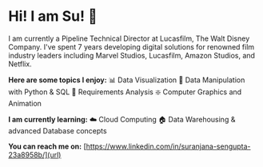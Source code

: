 # Hi! I am Su! 👋
I am currently a Pipeline Technical Director at Lucasfilm, The Walt Disney Company. I've spent 7 years developing digital solutions for renowned film industry leaders including Marvel Studios, Lucasfilm, Amazon Studios, and Netflix. 

**Here are some topics I enjoy:**
📊 Data Visualization
🐍 Data Manipulation with Python & SQL
📑 Requirements Analysis
❇️ Computer Graphics and Animation

**I am currently learning:**
☁️ Cloud Computing
🏠 Data Warehousing & advanced Database concepts

**You can reach me on:**
[https://www.linkedin.com/in/suranjana-sengupta-23a8958b/](url)


<!--
**sura1128/sura1128** is a ✨ _special_ ✨ repository because its `README.md` (this file) appears on your GitHub profile.

Here are some ideas to get you started:

- 🔭 I’m currently working on ...
- 🌱 I’m currently learning ...
- 👯 I’m looking to collaborate on ...
- 🤔 I’m looking for help with ...
- 💬 Ask me about ...
- 📫 How to reach me: ...
- 😄 Pronouns: ...
- ⚡ Fun fact: ...
-->
